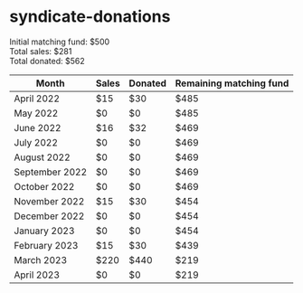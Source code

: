 # syndicate-donations

Initial matching fund: $500  
Total sales: $281  
Total donated: $562  

Month          | Sales | Donated | Remaining matching fund
-------------- | ----- | ------- | ------------------------ 
April 2022     | $15   | $30     | $485
May 2022       | $0    | $0      | $485
June 2022      | $16   | $32     | $469
July 2022      | $0    | $0      | $469
August 2022    | $0    | $0      | $469
September 2022 | $0    | $0      | $469
October 2022   | $0    | $0      | $469
November 2022  | $15   | $30     | $454
December 2022  | $0    | $0      | $454
January 2023   | $0    | $0      | $454
February 2023  | $15   | $30     | $439
March 2023     | $220  | $440    | $219
April 2023     | $0    | $0      | $219
